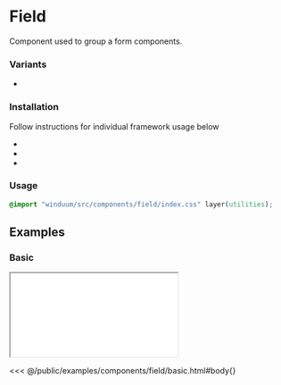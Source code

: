 # Field

Component used to group a form components.

<ViewSourceGh href="https://github.com/winduum/winduum/blob/main/src/components/field" />

### Variants
* <LinkGh name="default" path="components/field" />

### Installation
Follow instructions for individual framework usage below

* <LinkGh name="winduum" url="https://github.com/winduum/winduum/blob/main/src/components/field" />
* <LinkGh name="winduum-vue" url="https://github.com/winduum/winduum-vue/blob/main/src/components/field" />
* <LinkGh name="winduum-react" url="https://github.com/winduum/winduum-react/blob/main/src/components/field" />

### Usage

```css
@import "winduum/src/components/field/index.css" layer(utilities);
```

## Examples

### Basic

<iframe onload="this.style.visibility = 'visible';" src="/examples/components/field/basic.html"></iframe>

<<< @/public/examples/components/field/basic.html#body{}
